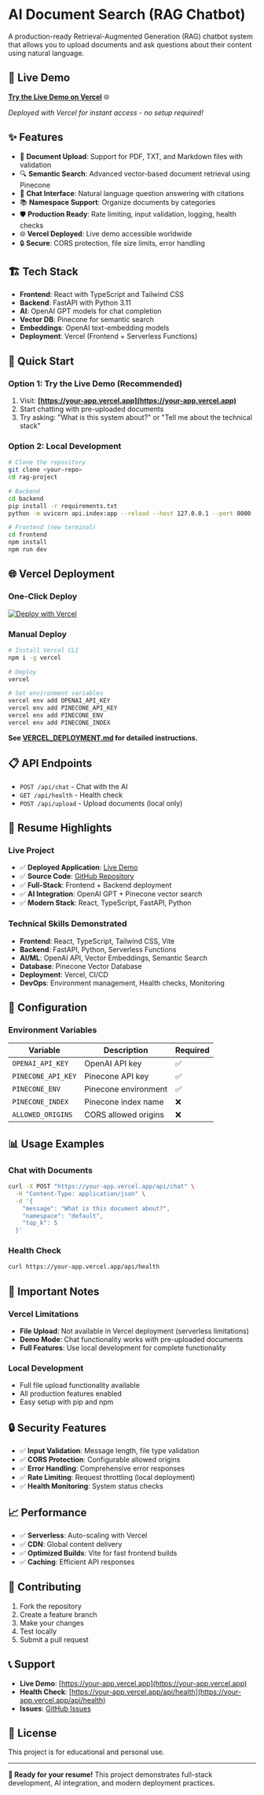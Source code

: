 # AI Document Search (RAG Chatbot)

A production-ready Retrieval-Augmented Generation (RAG) chatbot system that allows you to upload documents and ask questions about their content using natural language.

## 🚀 **Live Demo**

**[Try the Live Demo on Vercel](https://your-app.vercel.app)** 🌐

*Deployed with Vercel for instant access - no setup required!*

## ✨ Features

- 📄 **Document Upload**: Support for PDF, TXT, and Markdown files with validation
- 🔍 **Semantic Search**: Advanced vector-based document retrieval using Pinecone
- 💬 **Chat Interface**: Natural language question answering with citations
- 📚 **Namespace Support**: Organize documents by categories
- 🛡️ **Production Ready**: Rate limiting, input validation, logging, health checks
- 🌐 **Vercel Deployed**: Live demo accessible worldwide
- 🔒 **Secure**: CORS protection, file size limits, error handling

## 🏗️ Tech Stack

- **Frontend**: React with TypeScript and Tailwind CSS
- **Backend**: FastAPI with Python 3.11
- **AI**: OpenAI GPT models for chat completion
- **Vector DB**: Pinecone for semantic search
- **Embeddings**: OpenAI text-embedding models
- **Deployment**: Vercel (Frontend + Serverless Functions)

## 🚀 Quick Start

### **Option 1: Try the Live Demo (Recommended)**
1. Visit: **[https://your-app.vercel.app](https://your-app.vercel.app)**
2. Start chatting with pre-uploaded documents
3. Try asking: "What is this system about?" or "Tell me about the technical stack"

### **Option 2: Local Development**
```bash
# Clone the repository
git clone <your-repo>
cd rag-project

# Backend
cd backend
pip install -r requirements.txt
python -m uvicorn api.index:app --reload --host 127.0.0.1 --port 8000

# Frontend (new terminal)
cd frontend
npm install
npm run dev
```

## 🌐 Vercel Deployment

### **One-Click Deploy**
[![Deploy with Vercel](https://vercel.com/button)](https://vercel.com/new/clone?repository-url=https://github.com/yourusername/rag-project)

### **Manual Deploy**
```bash
# Install Vercel CLI
npm i -g vercel

# Deploy
vercel

# Set environment variables
vercel env add OPENAI_API_KEY
vercel env add PINECONE_API_KEY
vercel env add PINECONE_ENV
vercel env add PINECONE_INDEX
```

**See [VERCEL_DEPLOYMENT.md](VERCEL_DEPLOYMENT.md) for detailed instructions.**

## 📋 API Endpoints

- `POST /api/chat` - Chat with the AI
- `GET /api/health` - Health check
- `POST /api/upload` - Upload documents (local only)

## 🎯 **Resume Highlights**

### **Live Project**
- ✅ **Deployed Application**: [Live Demo](https://your-app.vercel.app)
- ✅ **Source Code**: [GitHub Repository](https://github.com/yourusername/rag-project)
- ✅ **Full-Stack**: Frontend + Backend deployment
- ✅ **AI Integration**: OpenAI GPT + Pinecone vector search
- ✅ **Modern Stack**: React, TypeScript, FastAPI, Python

### **Technical Skills Demonstrated**
- **Frontend**: React, TypeScript, Tailwind CSS, Vite
- **Backend**: FastAPI, Python, Serverless Functions
- **AI/ML**: OpenAI API, Vector Embeddings, Semantic Search
- **Database**: Pinecone Vector Database
- **Deployment**: Vercel, CI/CD
- **DevOps**: Environment management, Health checks, Monitoring

## 🔧 Configuration

### Environment Variables
| Variable | Description | Required |
|----------|-------------|----------|
| `OPENAI_API_KEY` | OpenAI API key | ✅ |
| `PINECONE_API_KEY` | Pinecone API key | ✅ |
| `PINECONE_ENV` | Pinecone environment | ✅ |
| `PINECONE_INDEX` | Pinecone index name | ❌ |
| `ALLOWED_ORIGINS` | CORS allowed origins | ❌ |

## 📊 Usage Examples

### Chat with Documents
```bash
curl -X POST "https://your-app.vercel.app/api/chat" \
  -H "Content-Type: application/json" \
  -d '{
    "message": "What is this document about?",
    "namespace": "default",
    "top_k": 5
  }'
```

### Health Check
```bash
curl https://your-app.vercel.app/api/health
```

## 🚨 **Important Notes**

### **Vercel Limitations**
- **File Upload**: Not available in Vercel deployment (serverless limitations)
- **Demo Mode**: Chat functionality works with pre-uploaded documents
- **Full Features**: Use local development for complete functionality

### **Local Development**
- Full file upload functionality available
- All production features enabled
- Easy setup with pip and npm

## 🔒 Security Features

- ✅ **Input Validation**: Message length, file type validation
- ✅ **CORS Protection**: Configurable allowed origins
- ✅ **Error Handling**: Comprehensive error responses
- ✅ **Rate Limiting**: Request throttling (local deployment)
- ✅ **Health Monitoring**: System status checks

## 📈 Performance

- ✅ **Serverless**: Auto-scaling with Vercel
- ✅ **CDN**: Global content delivery
- ✅ **Optimized Builds**: Vite for fast frontend builds
- ✅ **Caching**: Efficient API responses

## 🤝 Contributing

1. Fork the repository
2. Create a feature branch
3. Make your changes
4. Test locally
5. Submit a pull request

## 📞 Support

- **Live Demo**: [https://your-app.vercel.app](https://your-app.vercel.app)
- **Health Check**: [https://your-app.vercel.app/api/health](https://your-app.vercel.app/api/health)
- **Issues**: [GitHub Issues](https://github.com/yourusername/rag-project/issues)

## 📝 License

This project is for educational and personal use.

---

**🎉 Ready for your resume!** This project demonstrates full-stack development, AI integration, and modern deployment practices.